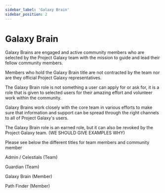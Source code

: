 ```yaml
---
sidebar_label: 'Galaxy Brain'
sidebar_position: 2
---
```


# Galaxy Brain

Galaxy Brains are engaged and active community members who are selected by the Project Galaxy team with the mission to guide and lead their fellow community members.  

Members who hold the Galaxy Brain title are not contracted by the team nor are they official Project Galaxy representatives. 

The Galaxy Brain role is not something a user can apply for or ask for, it is a role that is given to selected users for their amazing effort and volunteer work within the community.

Galaxy Brains work closely with the core team in various efforts to make sure that information and support can be spread through the right channels to all of Project Galaxy's users. 

The Galaxy Brain role is an earned role, but it can also be revoked by the Project Galaxy team. (WE SHOULD GIVE EXAMPLES WHY) 

Please see below the different titles for team members and community member 

Admin / Celestials (Team) 

Guardian (Team) 

Galaxy Brain (Member) 

Path Finder (Member)
